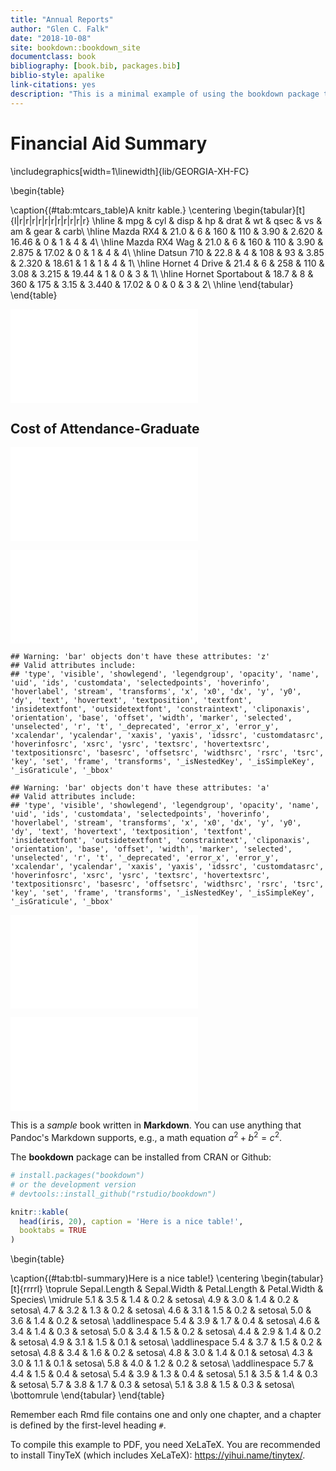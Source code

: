 ```yaml
--- 
title: "Annual Reports"
author: "Glen C. Falk"
date: "2018-10-08"
site: bookdown::bookdown_site
documentclass: book
bibliography: [book.bib, packages.bib]
biblio-style: apalike
link-citations: yes
description: "This is a minimal example of using the bookdown package to write a book. The output format for this example is bookdown::gitbook."
---
```


# Financial Aid Summary


\includegraphics[width=1\linewidth]{lib/GEORGIA-XH-FC} 

\begin{table}

\caption{(\#tab:mtcars_table)A knitr kable.}
\centering
\begin{tabular}[t]{l|r|r|r|r|r|r|r|r|r|r|r}
\hline
  & mpg & cyl & disp & hp & drat & wt & qsec & vs & am & gear & carb\\
\hline
Mazda RX4 & 21.0 & 6 & 160 & 110 & 3.90 & 2.620 & 16.46 & 0 & 1 & 4 & 4\\
\hline
Mazda RX4 Wag & 21.0 & 6 & 160 & 110 & 3.90 & 2.875 & 17.02 & 0 & 1 & 4 & 4\\
\hline
Datsun 710 & 22.8 & 4 & 108 & 93 & 3.85 & 2.320 & 18.61 & 1 & 1 & 4 & 1\\
\hline
Hornet 4 Drive & 21.4 & 6 & 258 & 110 & 3.08 & 3.215 & 19.44 & 1 & 0 & 3 & 1\\
\hline
Hornet Sportabout & 18.7 & 8 & 360 & 175 & 3.15 & 3.440 & 17.02 & 0 & 0 & 3 & 2\\
\hline
\end{tabular}
\end{table}

![](index_files/figure-latex/coa_table-1.pdf)<!-- --> 

## Cost of Attendance-Graduate
![](index_files/figure-latex/COA-Grad-Resident-1.pdf)<!-- --> 

![(\#fig:COA-Grad-Non_Resident)COA-Grad Non Resident](index_files/figure-latex/COA-Grad-Non_Resident-1.pdf) 


```
## Warning: 'bar' objects don't have these attributes: 'z'
## Valid attributes include:
## 'type', 'visible', 'showlegend', 'legendgroup', 'opacity', 'name', 'uid', 'ids', 'customdata', 'selectedpoints', 'hoverinfo', 'hoverlabel', 'stream', 'transforms', 'x', 'x0', 'dx', 'y', 'y0', 'dy', 'text', 'hovertext', 'textposition', 'textfont', 'insidetextfont', 'outsidetextfont', 'constraintext', 'cliponaxis', 'orientation', 'base', 'offset', 'width', 'marker', 'selected', 'unselected', 'r', 't', '_deprecated', 'error_x', 'error_y', 'xcalendar', 'ycalendar', 'xaxis', 'yaxis', 'idssrc', 'customdatasrc', 'hoverinfosrc', 'xsrc', 'ysrc', 'textsrc', 'hovertextsrc', 'textpositionsrc', 'basesrc', 'offsetsrc', 'widthsrc', 'rsrc', 'tsrc', 'key', 'set', 'frame', 'transforms', '_isNestedKey', '_isSimpleKey', '_isGraticule', '_bbox'
```

```
## Warning: 'bar' objects don't have these attributes: 'a'
## Valid attributes include:
## 'type', 'visible', 'showlegend', 'legendgroup', 'opacity', 'name', 'uid', 'ids', 'customdata', 'selectedpoints', 'hoverinfo', 'hoverlabel', 'stream', 'transforms', 'x', 'x0', 'dx', 'y', 'y0', 'dy', 'text', 'hovertext', 'textposition', 'textfont', 'insidetextfont', 'outsidetextfont', 'constraintext', 'cliponaxis', 'orientation', 'base', 'offset', 'width', 'marker', 'selected', 'unselected', 'r', 't', '_deprecated', 'error_x', 'error_y', 'xcalendar', 'ycalendar', 'xaxis', 'yaxis', 'idssrc', 'customdatasrc', 'hoverinfosrc', 'xsrc', 'ysrc', 'textsrc', 'hovertextsrc', 'textpositionsrc', 'basesrc', 'offsetsrc', 'widthsrc', 'rsrc', 'tsrc', 'key', 'set', 'frame', 'transforms', '_isNestedKey', '_isSimpleKey', '_isGraticule', '_bbox'
```

![](index_files/figure-latex/COA-Grad-1.pdf)<!-- --> 


![](index_files/figure-latex/Grad-COA-1.pdf)<!-- --> 


This is a _sample_ book written in **Markdown**. You can use anything that Pandoc's Markdown supports, e.g., a math equation $a^2 + b^2 = c^2$.

The **bookdown** package can be installed from CRAN or Github:


```r
# install.packages("bookdown")
# or the development version
# devtools::install_github("rstudio/bookdown")
```


```r
knitr::kable(
  head(iris, 20), caption = 'Here is a nice table!',
  booktabs = TRUE
)
```

\begin{table}

\caption{(\#tab:tbl-summary)Here is a nice table!}
\centering
\begin{tabular}[t]{rrrrl}
\toprule
Sepal.Length & Sepal.Width & Petal.Length & Petal.Width & Species\\
\midrule
5.1 & 3.5 & 1.4 & 0.2 & setosa\\
4.9 & 3.0 & 1.4 & 0.2 & setosa\\
4.7 & 3.2 & 1.3 & 0.2 & setosa\\
4.6 & 3.1 & 1.5 & 0.2 & setosa\\
5.0 & 3.6 & 1.4 & 0.2 & setosa\\
\addlinespace
5.4 & 3.9 & 1.7 & 0.4 & setosa\\
4.6 & 3.4 & 1.4 & 0.3 & setosa\\
5.0 & 3.4 & 1.5 & 0.2 & setosa\\
4.4 & 2.9 & 1.4 & 0.2 & setosa\\
4.9 & 3.1 & 1.5 & 0.1 & setosa\\
\addlinespace
5.4 & 3.7 & 1.5 & 0.2 & setosa\\
4.8 & 3.4 & 1.6 & 0.2 & setosa\\
4.8 & 3.0 & 1.4 & 0.1 & setosa\\
4.3 & 3.0 & 1.1 & 0.1 & setosa\\
5.8 & 4.0 & 1.2 & 0.2 & setosa\\
\addlinespace
5.7 & 4.4 & 1.5 & 0.4 & setosa\\
5.4 & 3.9 & 1.3 & 0.4 & setosa\\
5.1 & 3.5 & 1.4 & 0.3 & setosa\\
5.7 & 3.8 & 1.7 & 0.3 & setosa\\
5.1 & 3.8 & 1.5 & 0.3 & setosa\\
\bottomrule
\end{tabular}
\end{table}

Remember each Rmd file contains one and only one chapter, and a chapter is defined by the first-level heading `#`.

To compile this example to PDF, you need XeLaTeX. You are recommended to install TinyTeX (which includes XeLaTeX): <https://yihui.name/tinytex/>.


